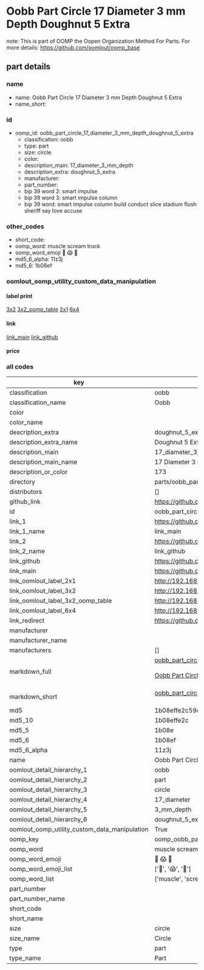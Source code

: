 # Oobb Part Circle 17 Diameter 3 mm Depth Doughnut 5 Extra  

note: This is part of OOMP the Oopen Organization Method For Parts. For more details: https://github.com/oomlout/oomp_base

##  part details
  







### name
* name: Oobb Part Circle 17 Diameter 3 mm Depth Doughnut 5 Extra
* name_short: 
### id
* oomp_id: oobb_part_circle_17_diameter_3_mm_depth_doughnut_5_extra
  * classification: oobb
  * type: part
  * size: circle
  * color: 
  * description_main: 17_diameter_3_mm_depth
  * description_extra: doughnut_5_extra
  * manufacturer: 
  * part_number: 
  * bip 39 word 2: smart impulse
  * bip 39 word 3: smart impulse column
  * bip 39 word: smart impulse column build conduct slice stadium flush sheriff say love accuse

### other_codes
* short_code: 
* oomp_word: muscle scream truck
* oomp_word_emoji :muscle: :scream: :truck:
* md5_6_alpha: 11z3j
* md5_6: 1b08ef






### oomlout_oomp_utility_custom_data_manipulation
#### label print
[3x2](http://192.168.1.245:1112/?label=oomp%2011z3j)
[3x2_oomp_table](http://192.168.1.108:1112/?label=oomp%2011z3j)
[2x1](http://192.168.1.242:1112/?label=oomp%2011z3j)
[6x4](http://192.168.1.55:1112/?label=oomp%2011z3j)    

#### link

[link_main](https://github.com/oomlout/oomlout_oomp_version_1_messy/tree/main/parts/oobb_part_circle_17_diameter_3_mm_depth_doughnut_5_extra) [link_github](https://github.com/oomlout/oomlout_oomp_version_1_messy/tree/main/parts/oobb_part_circle_17_diameter_3_mm_depth_doughnut_5_extra)                             

#### price







### all codes 
| key | value |  
| --- | --- |  
| classification | oobb |  
| classification_name | Oobb |  
| color |  |  
| color_name |  |  
| description_extra | doughnut_5_extra |  
| description_extra_name | Doughnut 5 Extra |  
| description_main | 17_diameter_3_mm_depth |  
| description_main_name | 17 Diameter 3 mm Depth |  
| description_or_color | 173 |  
| directory | parts/oobb_part_circle_17_diameter_3_mm_depth_doughnut_5_extra |  
| distributors | [] |  
| github_link | https://github.com/oomlout/oomlout_oomp_part_src/tree/main/parts/oobb_part_circle_17_diameter_3_mm_depth_doughnut_5_extra |  
| id | oobb_part_circle_17_diameter_3_mm_depth_doughnut_5_extra |  
| link_1 | https://github.com/oomlout/oomlout_oomp_version_1_messy/tree/main/parts/oobb_part_circle_17_diameter_3_mm_depth_doughnut_5_extra |  
| link_1_name | link_main |  
| link_2 | https://github.com/oomlout/oomlout_oomp_version_1_messy/tree/main/parts/oobb_part_circle_17_diameter_3_mm_depth_doughnut_5_extra |  
| link_2_name | link_github |  
| link_github | https://github.com/oomlout/oomlout_oomp_version_1_messy/tree/main/parts/oobb_part_circle_17_diameter_3_mm_depth_doughnut_5_extra |  
| link_main | https://github.com/oomlout/oomlout_oomp_version_1_messy/tree/main/parts/oobb_part_circle_17_diameter_3_mm_depth_doughnut_5_extra |  
| link_oomlout_label_2x1 | http://192.168.1.242:1112/?label=oomp%2011z3j |  
| link_oomlout_label_3x2 | http://192.168.1.245:1112/?label=oomp%2011z3j |  
| link_oomlout_label_3x2_oomp_table | http://192.168.1.108:1112/?label=oomp%2011z3j |  
| link_oomlout_label_6x4 | http://192.168.1.55:1112/?label=oomp%2011z3j |  
| link_redirect | https://github.com/oomlout/oomlout_oomp_version_1_messy/tree/main/parts/oobb_part_circle_17_diameter_3_mm_depth_doughnut_5_extra |  
| manufacturer |  |  
| manufacturer_name |  |  
| manufacturers | [] |  
| markdown_full | [oobb_part_circle_17_diameter_3_mm_depth_doughnut_5_extra](none)<br>[](none)<br>[Oobb Part Circle 17 Diameter 3 Mm Depth Doughnut 5 Extra](none)<br><br> |  
| markdown_short | [oobb_part_circle_17_diameter_3_mm_depth_doughnut_5_extra](none)<br><br> |  
| md5 | 1b08effe2c59da7f2d9761dc5b9c8e64 |  
| md5_10 | 1b08effe2c |  
| md5_5 | 1b08e |  
| md5_6 | 1b08ef |  
| md5_6_alpha | 11z3j |  
| name | Oobb Part Circle 17 Diameter 3 mm Depth Doughnut 5 Extra |  
| oomlout_detail_hierarchy_1 | oobb |  
| oomlout_detail_hierarchy_2 | part |  
| oomlout_detail_hierarchy_3 | circle |  
| oomlout_detail_hierarchy_4 | 17_diameter |  
| oomlout_detail_hierarchy_5 | 3_mm_depth |  
| oomlout_detail_hierarchy_6 | doughnut_5_extra |  
| oomlout_oomp_utility_custom_data_manipulation | True |  
| oomp_key | oomp_oobb_part_circle_17_diameter_3_mm_depth_doughnut_5_extra |  
| oomp_word | muscle scream truck |  
| oomp_word_emoji | :muscle: :scream: :truck: |  
| oomp_word_emoji_list | [':muscle:', ':scream:', ':truck:'] |  
| oomp_word_list | ['muscle', 'scream', 'truck'] |  
| part_number |  |  
| part_number_name |  |  
| short_code |  |  
| short_name |  |  
| size | circle |  
| size_name | Circle |  
| type | part |  
| type_name | Part |  
